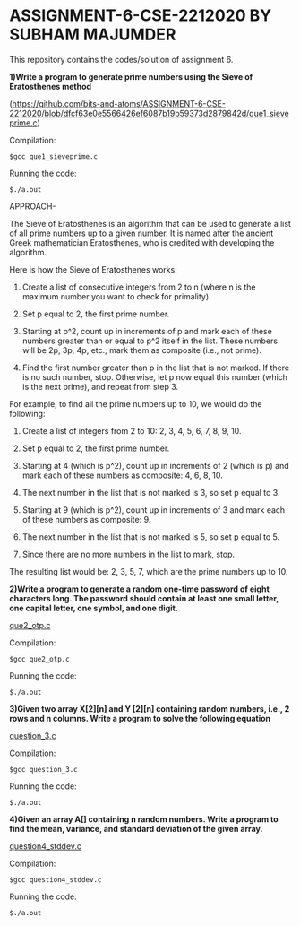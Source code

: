 # ASSIGNMENT-6-CSE-2212020 BY SUBHAM MAJUMDER
This repository contains the codes/solution of assignment 6.

**1)Write a program to generate prime numbers using the Sieve of Eratosthenes method**
 
 (https://github.com/bits-and-atoms/ASSIGNMENT-6-CSE-2212020/blob/dfcf63e0e5566426ef6087b19b59373d2879842d/que1_sieveprime.c)
 
Compilation:

`$gcc que1_sieveprime.c`

Running the code:

`$./a.out`

APPROACH-

The Sieve of Eratosthenes is an algorithm that can be used to generate a list of all prime numbers up to a given number.
It is named after the ancient Greek mathematician Eratosthenes, who is credited with developing the algorithm.

Here is how the Sieve of Eratosthenes works:

1) Create a list of consecutive integers from 2 to n (where n is the maximum number you want to check for primality).

2) Set p equal to 2, the first prime number.

3) Starting at p^2, count up in increments of p and mark each of these numbers greater than or equal to p^2 itself in the list.
   These numbers will be 2p, 3p, 4p, etc.; mark them as composite (i.e., not prime).

4) Find the first number greater than p in the list that is not marked. 
   If there is no such number, stop. Otherwise, let p now equal this number (which is the next prime),
   and repeat from step 3.

For example, to find all the prime numbers up to 10, we would do the following:

1) Create a list of integers from 2 to 10: 2, 3, 4, 5, 6, 7, 8, 9, 10.

2) Set p equal to 2, the first prime number.

3) Starting at 4 (which is p^2), count up in increments of 2 (which is p) and mark each of these numbers as composite: 4, 6, 8, 10.

4) The next number in the list that is not marked is 3, so set p equal to 3.

5) Starting at 9 (which is p^2), count up in increments of 3 and mark each of these numbers as composite: 9.

6) The next number in the list that is not marked is 5, so set p equal to 5.

7) Since there are no more numbers in the list to mark, stop.

The resulting list would be: 2, 3, 5, 7, which are the prime numbers up to 10.

**2)Write a program to generate a random one-time password of eight characters long. The password
should contain at least one small letter, one capital letter, one symbol, and one digit.**

 [que2_otp.c](https://github.com/bits-and-atoms/ASSIGNMENT-6-CSE-2212020/blob/ce3313d87ed08ff033ffc9523b8f086631e97d15/que2_otp.c)

Compilation:

`$gcc que2_otp.c`

Running the code:

`$./a.out`

**3)Given two array X[2][n] and Y [2][n] containing random numbers, i.e., 2 rows and n columns.
Write a program to solve the following equation**

 [question_3.c](https://github.com/bits-and-atoms/ASSIGNMENT-6-CSE-2212020/blob/ce3313d87ed08ff033ffc9523b8f086631e97d15/question_3.c)
 
Compilation:

`$gcc question_3.c`

Running the code:

`$./a.out`

**4)Given an array A[] containing n random numbers. Write a program to find the mean, variance,
and standard deviation of the given array.**

 [question4_stddev.c](https://github.com/bits-and-atoms/ASSIGNMENT-6-CSE-2212020/blob/0b6becdbe2fcf5944fda8621b833428766047d1f/question4_stddev.c)
 
Compilation:

`$gcc question4_stddev.c`

Running the code:

`$./a.out`
